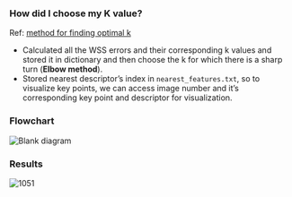 
### How did I choose my K value?
Ref: <a href = "https://medium.com/analytics-vidhya/how-to-determine-the-optimal-k-for-k-means-708505d204eb"> method for finding optimal k </a>
- Calculated all the WSS errors and their corresponding k values and stored it in dictionary and then choose the k for which there is a sharp turn (**Elbow method**).
- Stored nearest descriptor’s index in ```nearest_features.txt```, so to visualize key points, we can access image number and it’s corresponding key point and descriptor for visualization.

### Flowchart
![Blank diagram](https://user-images.githubusercontent.com/75074904/204826175-3fe5a001-57d5-4d3d-81f9-5cdfb7ea623e.png)

### Results
![1051](https://user-images.githubusercontent.com/75074904/204826238-e390b4dd-d35a-4d9c-a113-b533857b560c.png)
